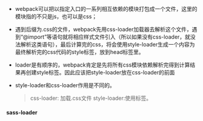 - webpack可以把以指定入口的一系列相互依赖的模块打包成一个文件，这里的模块指的不只是js，也可以是css；

- 遇到后缀为.css的文件，webpack先用css-loader加载器去解析这个文件，遇到“@import”等语句就将相应样式文件引入（所以如果没有css-loader，就没法解析这类语句），最后计算完的css，将会使用style-loader生成一个内容为最终解析完的css代码的style标签，放到head标签里。

- loader是有顺序的，webpack肯定是先将所有css模块依赖解析完得到计算结果再创建style标签。因此应该把style-loader放在css-loader的前面

- style-loader和css-loader作用是不同的。
    > css-loader: 加载.css文件
    > style-loader:使用<style>将css-loader内部样式注入到我们的HTML页面

- loader是有顺序的，webpack肯定是先将所有css模块依赖解析完得到计算结果再创建style标签。因此应该把style-loader放在css-loader的前面（webpack loader的执行顺序是从右到左）。
- webpack1的写法是用“!”来分隔不同的加载器，webpack2使用数组， loader的执行顺序是从右到左

--------------------------
#### css-loader 的options选项
- alias: 解析别名
- Minimize: true or false,是否开启css代码压缩，比如压缩空格不换行。
- modules：是否开启css-modules(css模块化)
- localIdentName: 修改classname



#### style-loader 的options选项

- transform:根据给定逻辑在css插入html前选择指定样式
- insertAt:插入位置 
- insertInto: 插入到指定dom 
- singleton:类型为布尔值，多个样式是否只生成一个<style></style>标签。




#### sass-loader








